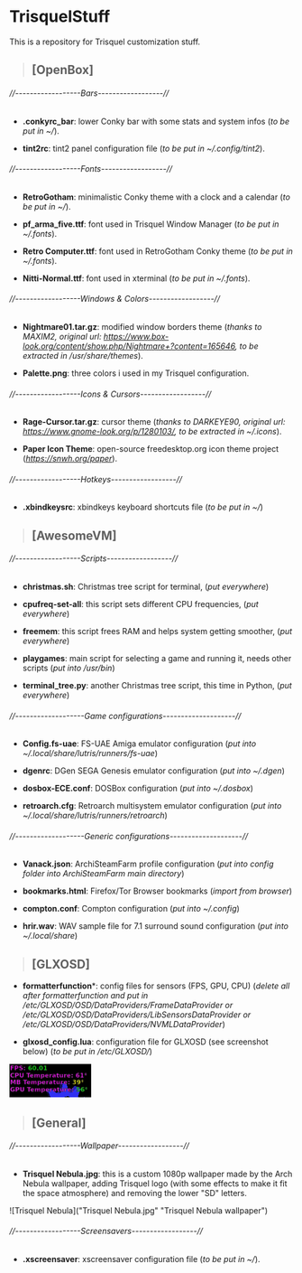 # TrisquelStuff
This is a repository for Trisquel customization stuff.

> ## [OpenBox]

###### //------------------Bars------------------//

- **.conkyrc_bar**: lower Conky bar with some stats and system infos (*to be put in ~/*).

- **tint2rc**: tint2 panel configuration file (*to be put in ~/.config/tint2*).

###### //------------------Fonts------------------//

- **RetroGotham**: minimalistic Conky theme with a clock and a calendar (*to be put in ~/*).

- **pf_arma_five.ttf**: font used in Trisquel Window Manager (*to be put in ~/.fonts*).

- **Retro Computer.ttf**: font used in RetroGotham Conky theme (*to be put in ~/.fonts*).

- **Nitti-Normal.ttf**: font used in xterminal (*to be put in ~/.fonts*).

###### //------------------Windows & Colors------------------//

- **Nightmare01.tar.gz**: modified window borders theme (*thanks to MAXIM2, original url: https://www.box-look.org/content/show.php/Nightmare+?content=165646, to be extracted in /usr/share/themes*).

- **Palette.png**: three colors i used in my Trisquel configuration.

###### //------------------Icons & Cursors------------------//

- **Rage-Cursor.tar.gz**: cursor theme (*thanks to DARKEYE90, original url: https://www.gnome-look.org/p/1280103/, to be extracted in ~/.icons*).

- **Paper Icon Theme**: open-source freedesktop.org icon theme project (*https://snwh.org/paper*).

###### //------------------Hotkeys------------------//

- **.xbindkeysrc**: xbindkeys keyboard shortcuts file (*to be put in ~/*)

> ## [AwesomeVM]

###### //------------------Scripts------------------//

- **christmas.sh**: Christmas tree script for terminal, (*put everywhere*)

- **cpufreq-set-all**: this script sets different CPU frequencies, (*put everywhere*)

- **freemem**: this script frees RAM and helps system getting smoother, (*put everywhere*)

- **playgames**: main script for selecting a game and running it, needs other scripts (*put into /usr/bin*)

- **terminal_tree.py**: another Christmas tree script, this time in Python, (*put everywhere*)

###### //-------------------Game configurations--------------------//

- **Config.fs-uae**: FS-UAE Amiga emulator configuration (*put into ~/.local/share/lutris/runners/fs-uae*)

- **dgenrc**: DGen SEGA Genesis emulator configuration (*put into ~/.dgen*)

- **dosbox-ECE.conf**: DOSBox configuration (*put into ~/.dosbox*)

- **retroarch.cfg**: Retroarch multisystem emulator configuration (*put into ~/.local/share/lutris/runners/retroarch*)

###### //-------------------Generic configurations--------------------//

- **Vanack.json**: ArchiSteamFarm profile configuration (*put into config folder into ArchiSteamFarm main directory*)

- **bookmarks.html**: Firefox/Tor Browser bookmarks (*import from browser*)

- **compton.conf**: Compton configuration (*put into ~/.config*)

- **hrir.wav**: WAV sample file for 7.1 surround sound configuration (*put into ~/.local/share*)

> ## [GLXOSD]

- **formatterfunction***: config files for sensors (FPS, GPU, CPU) (*delete all after formatterfunction and put in /etc/GLXOSD/OSD/DataProviders/FrameDataProvider or /etc/GLXOSD/OSD/DataProviders/LibSensorsDataProvider or /etc/GLXOSD/OSD/DataProviders/NVMLDataProvider*)

- **glxosd_config.lua**: configuration file for GLXOSD (see screenshot below) (*to be put in /etc/GLXOSD/*)

![GLXOSD](GLXOSD.png "GLXOSD Minimal Configuration")


> ## [General]

###### //------------------Wallpaper------------------//

- **Trisquel Nebula.jpg**: this is a custom 1080p wallpaper made by the Arch Nebula wallpaper, adding Trisquel logo (with some effects to make it fit the space atmosphere) and removing the lower "SD" letters.

![Trisquel Nebula]("Trisquel Nebula.jpg" "Trisquel Nebula wallpaper")

###### //------------------Screensavers------------------//

- **.xscreensaver**: xscreensaver configuration file (*to be put in ~/*).
